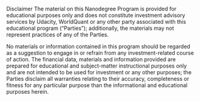 Disclaimer
The material on this Nanodegree Program is provided for educational purposes only and does not constitute investment advisory services by Udacity, WorldQuant or any other party associated with this educational program (“Parties”); additionally, the materials may not represent practices of any of the Parties.

No materials or information contained in this program should be regarded as a suggestion to engage in or refrain from any investment-related course of action. The financial data, materials and information provided are prepared for educational and subject-matter instructional purposes only and are not intended to be used for investment or any other purposes; the Parties disclaim all warranties relating to their accuracy, completeness or fitness for any particular purpose than the informational and educational purposes herein.